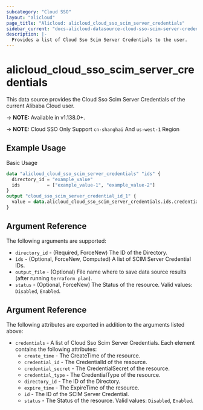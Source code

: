```yaml
---
subcategory: "Cloud SSO"
layout: "alicloud"
page_title: "Alicloud: alicloud_cloud_sso_scim_server_credentials"
sidebar_current: "docs-alicloud-datasource-cloud-sso-scim-server-credentials"
description: |-
  Provides a list of Cloud Sso Scim Server Credentials to the user.
---
```


# alicloud\_cloud\_sso\_scim\_server\_credentials

This data source provides the Cloud Sso Scim Server Credentials of the current Alibaba Cloud user.

-> **NOTE:** Available in v1.138.0+.

-> **NOTE:** Cloud SSO Only Support `cn-shanghai` And `us-west-1` Region


## Example Usage

Basic Usage

```terraform
data "alicloud_cloud_sso_scim_server_credentials" "ids" {
  directory_id = "example_value"
  ids          = ["example_value-1", "example_value-2"]
}
output "cloud_sso_scim_server_credential_id_1" {
  value = data.alicloud_cloud_sso_scim_server_credentials.ids.credentials.0.id
}
```

## Argument Reference

The following arguments are supported:

* `directory_id` - (Required, ForceNew) The ID of the Directory.
* `ids` - (Optional, ForceNew, Computed)  A list of SCIM Server Credential IDs.
* `output_file` - (Optional) File name where to save data source results (after running `terraform plan`).
* `status` - (Optional, ForceNew) The Status of the resource. Valid values: `Disabled`, `Enabled`.

## Argument Reference

The following attributes are exported in addition to the arguments listed above:

* `credentials` - A list of Cloud Sso Scim Server Credentials. Each element contains the following attributes:
	* `create_time` - The CreateTime of the resource.
	* `credential_id` - The CredentialId of the resource.
	* `credential_secret` - The CredentialSecret of the resource.
	* `credential_type` - The CredentialType of the resource.
	* `directory_id` - The ID of the Directory.
	* `expire_time` - The ExpireTime of the resource.
	* `id` - The ID of the SCIM Server Credential.
	* `status` - The Status of the resource. Valid values: `Disabled`, `Enabled`.
